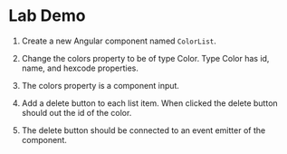 # Lab Demo

1. Create a new Angular component named `ColorList`.

2. Change the colors property to be of type Color. Type Color has id, name, and hexcode properties.

3. The colors property is a component input.

4. Add a delete button to each list item. When clicked the delete button should out the id of the color.

5. The delete button should be connected to an event emitter of the component.